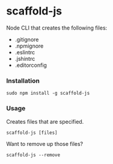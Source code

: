 # scaffold-js

Node CLI that creates the following files:

- .gitignore
- .npmignore
- .eslintrc
- .jshintrc
- .editorconfig

### Installation

```
sudo npm install -g scaffold-js
```

### Usage

Creates files that are specified.
```
scaffold-js [files]
```

Want to remove up those files?
```
scaffold-js --remove
```
